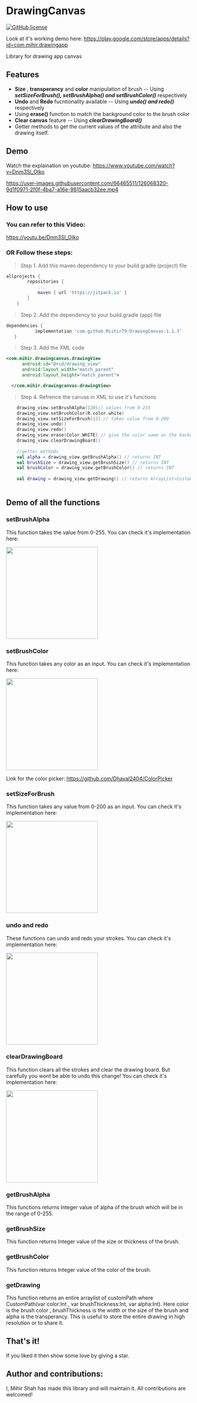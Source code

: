 # DrawingCanvas

[![GitHub license](https://img.shields.io/badge/License-MIT-blue.svg)](LICENSE)

Look at it's working demo here: https://play.google.com/store/apps/details?id=com.mihir.drawingapp

Library for drawing app canvas

## Features
- **Size** , **transperancy** and **color** manipulation of brush
 -- Using ***setSizeForBrush(), setBrushAlpha() and setBrushColor()*** respectively
- **Undo** and **Redo** fucntionality available
-- Using ***undo() and redo()*** respectively
- Using **erase()** function to match the background color to the brush color
- **Clear canvas** feature
-- Using ***clearDrawingBoard()***
- Getter methods to get the current values of the attribute and also the drawing itself.

## Demo

Watch the explaination on youtube: https://www.youtube.com/watch?v=Dnm3SI_OIko

https://user-images.githubusercontent.com/66465511/126068320-9d1f0971-2f0f-4ba7-a16e-9815aacb32ee.mp4

## How to use

### You can refer to this Video:
https://youtu.be/Dnm3SI_OIko

### OR Follow these steps:
> Step 1. Add this maven dependency to your build.gradle (project) file

```gradle
allprojects {
		repositories {
			...
			maven { url 'https://jitpack.io' }
		}
	}
  ```
 >Step 2. Add the dependency to your build.gradle (app) file
 
 ```gradle
 dependencies {
	        implementation 'com.github.Miihir79:DrawingCanvas:1.1.3'
	}
  ```
  
  >Step 3. Add the XML code 
  
  ```XML
  <com.mihir.drawingcanvas.drawingView
        android:id="@+id/drawing_view"
        android:layout_width="match_parent"
        android:layout_height="match_parent">

    </com.mihir.drawingcanvas.drawingView>
```

>Step 4. Refrence the canvas in XML to use it's functions

```Kotlin
    drawing_view.setBrushAlpha(120)// values from 0-255
    drawing_view.setBrushColor(R.color.white) 
    drawing_view.setSizeForBrush(12) // takes value from 0-200
    drawing_view.undo() 
    drawing_view.redo()
    drawing_view.erase(Color.WHITE) // give the color same as the background color
    drawing_view.clearDrawingBoard()
    
    //getter methods
    val alpha = drawing_view.getBrushAlpha() // returns INT
    val brushSize = drawing_view.getBrushSize() // returns INT
    val brushColor = drawing_view.getBrushColor() // returns INT
    
    val drawing = drawing_view.getDrawing() // returns ArrayList<CustomPath>(); where CustomPath(var color:Int , var brushThickness:Int, var alpha:Int)
        
```

## Demo of all the functions
### setBrushAlpha

This function takes the value from 0-255. You can check it's implementation here:<br>

<img src="https://user-images.githubusercontent.com/66465511/126197548-15777ce6-c18e-41b4-b119-4dfda6c5eb23.gif" width="250" />

### setBrushColor

This function takes any color as an input. You can check it's implementation here: 

<img src="https://user-images.githubusercontent.com/66465511/126198881-8496b4eb-4646-435f-b480-2bc623db1089.gif" width="250" />

Link for the color picker: https://github.com/Dhaval2404/ColorPicker

### setSizeForBrush

This function takes any value from 0-200 as an input. You can check it's implementation here: 

<img src="https://user-images.githubusercontent.com/66465511/126199495-a1e4cc19-5a06-48f6-b6a8-f1301c82db1f.gif" width="250" />

### undo and redo

These functions can undo and redo your strokes. You can check it's implementation here: 

<img src="https://user-images.githubusercontent.com/66465511/126199690-74ff6303-e18c-4b7b-9d07-c20bb27c492a.gif" width="250" />

### clearDrawingBoard

This function clears all the strokes and clear the drawing board. But carefully you wont be able to undo this change! You can check it's implementation here: 

<img src="https://user-images.githubusercontent.com/66465511/126199980-e8a1137b-4f47-4989-8db9-f2e76c0b6f8f.gif" width="250" />

### getBrushAlpha
This functions returns Integer value of alpha of the brush which will be in the range of 0-255.

### getBrushSize
This function returns Integer value of the size or thickness of the brush.

### getBrushColor
This function returns Integer value of the color of the brush.

### getDrawing
This function returns an entire arraylist of customPath where CustomPath(var color:Int , var brushThickness:Int, var alpha:Int). Here color is the brush color , brushThickness is the width or the size of the brush and alpha is the transperancy. This is useful to store the entire drawing in high resolution or to share it.

## That's it!
If you liked it then show some love by giving a star.

## Author and contributions:
I, Mihir Shah has made this library and will maintain it.
All contributions are welcomed!
